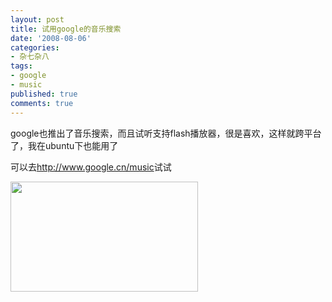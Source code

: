 ```yaml
---
layout: post
title: 试用google的音乐搜索
date: '2008-08-06'
categories:
- 杂七杂八
tags:
- google
- music
published: true
comments: true
---
```

<p>google也推出了音乐搜索，而且试听支持flash播放器，很是喜欢，这样就跨平台了，我在ubuntu下也能用了</p>

<p>可以去<a href="http://www.google.cn/music" target="_blank">http://www.google.cn/music</a>试试</p>

<p><a href="{{urls.media}}/2008/08/akepxxza4oktos.jpg"><img class="alignnone size-medium wp-image-222" title="akepxxza4oktos" src="{{urls.media}}/2008/08/akepxxza4oktos-300x176.jpg" alt="" width="300" height="176" /></a></p>
